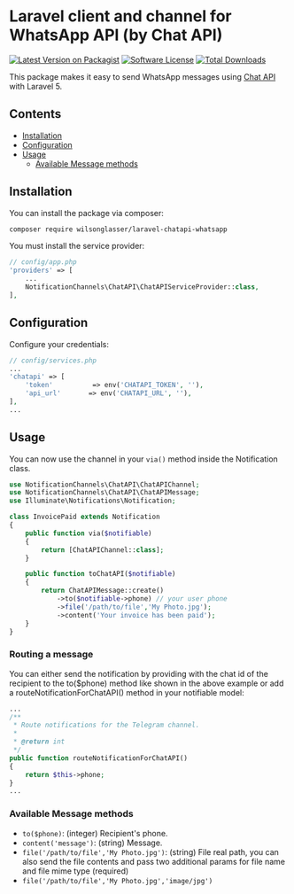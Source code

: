 # Laravel client and channel for  WhatsApp API (by Chat API)


[![Latest Version on Packagist](https://img.shields.io/packagist/v/wilsonglasser/laravel-chatapi-whatsapp.svg?style=flat-square&r=1)](https://packagist.org/packages/wilsonglasser/laravel-chatapi-whatsapp)
[![Software License](https://img.shields.io/badge/license-MIT-brightgreen.svg?style=flat-square)](LICENSE.md)
[![Total Downloads](https://poser.pugx.org/wilsonglasser/laravel-chatapi-whatsapp/downloads.png)](https://packagist.org/packages/wilsonglasser/laravel-chatapi-whatsapp)

This package makes it easy to send WhatsApp messages using [Chat API](https://chat-api.com/) with Laravel 5.

## Contents

- [Installation](#installation)
- [Configuration](#configuration)
- [Usage](#usage)
    - [Available Message methods](#available-message-methods)

## Installation

You can install the package via composer:

``` bash
composer require wilsonglasser/laravel-chatapi-whatsapp
```

You must install the service provider:

```php
// config/app.php
'providers' => [
    ...
    NotificationChannels\ChatAPI\ChatAPIServiceProvider::class,
],
```

## Configuration

Configure your credentials:

```php
// config/services.php
...
'chatapi' => [
    'token'          => env('CHATAPI_TOKEN', ''),
    'api_url'       => env('CHATAPI_URL', ''),
],
...
```

## Usage

You can now use the channel in your `via()` method inside the Notification class.

``` php
use NotificationChannels\ChatAPI\ChatAPIChannel;
use NotificationChannels\ChatAPI\ChatAPIMessage;
use Illuminate\Notifications\Notification;

class InvoicePaid extends Notification
{
    public function via($notifiable)
    {
        return [ChatAPIChannel::class];
    }

    public function toChatAPI($notifiable)
    {
        return ChatAPIMessage::create()
            ->to($notifiable->phone) // your user phone
            ->file('/path/to/file','My Photo.jpg');
            ->content('Your invoice has been paid');
    }
}
```

### Routing a message

You can either send the notification by providing with the chat id of the recipient to the to($phone) method like shown in the above example or add a routeNotificationForChatAPI() method in your notifiable model:

```php
...
/**
 * Route notifications for the Telegram channel.
 *
 * @return int
 */
public function routeNotificationForChatAPI()
{
    return $this->phone;
}
...
```

### Available Message methods

- `to($phone)`: (integer) Recipient's phone.
- `content('message')`: (string) Message.
- `file('/path/to/file','My Photo.jpg')`: (string) File real path, you can also send the file contents and pass two additional params for file name and file mime type (required)
- `file('/path/to/file','My Photo.jpg','image/jpg')`
